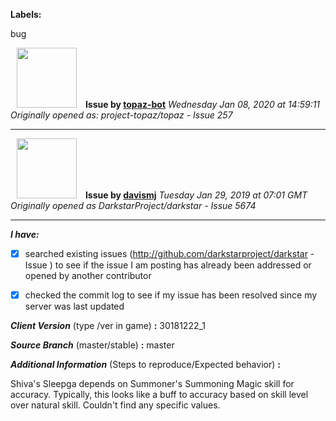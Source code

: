 **Labels:**

bug



<a href="https://github.com/topaz-bot"><img src="https://avatars3.githubusercontent.com/u/59651103?v=4" width="96" height="96" hspace="10"></img></a> **Issue by [topaz-bot](https://github.com/topaz-bot)**
_Wednesday Jan 08, 2020 at 14:59:11_
_Originally opened as: project-topaz/topaz - Issue 257_

----

<a href="https://github.com/davismj"><img src="https://avatars2.githubusercontent.com/u/3845823?v=4"  width="96" height="96" hspace="10"></img></a> **Issue by [davismj](https://github.com/davismj)**
_Tuesday Jan 29, 2019 at 07:01 GMT_
_Originally opened as DarkstarProject/darkstar - Issue 5674_

----

<!-- place 'x' mark between square [] brackets to checkmark box -->

**_I have:_**

- [x] searched existing issues (http://github.com/darkstarproject/darkstar - Issue ) to see if the issue I am posting has already been addressed or opened by another contributor
- [x] checked the commit log to see if my issue has been resolved since my server was last updated


<!-- Issues will be closed without being looked into if the following information is missing (unless its not applicable). -->

**_Client Version_** (type /ver in game) **:** 30181222_1

**_Source Branch_** (master/stable) **:** master

<!-- If there is a server you know we can reproduce this on right now, please mention it here. -->
**_Additional Information_** (Steps to reproduce/Expected behavior) **:** 

Shiva's Sleepga depends on Summoner's Summoning Magic skill for accuracy. Typically, this looks like a buff to accuracy based on skill level over natural skill. Couldn't find any specific values.



